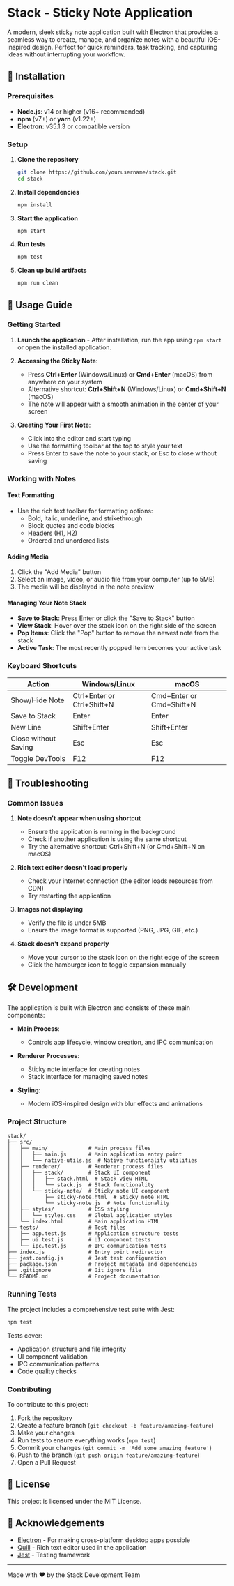 # Stack - Sticky Note Application

A modern, sleek sticky note application built with Electron that provides a seamless way to create, manage, and organize notes with a beautiful iOS-inspired design. Perfect for quick reminders, task tracking, and capturing ideas without interrupting your workflow.

## 🚀 Installation

### Prerequisites

- **Node.js**: v14 or higher (v16+ recommended)
- **npm** (v7+) or **yarn** (v1.22+)
- **Electron**: v35.1.3 or compatible version

### Setup

1. **Clone the repository**
   ```bash
   git clone https://github.com/yourusername/stack.git
   cd stack
   ```

2. **Install dependencies**
   ```bash
   npm install
   ```

3. **Start the application**
   ```bash
   npm start
   ```

4. **Run tests**
   ```bash
   npm test
   ```

5. **Clean up build artifacts**
   ```bash
   npm run clean
   ```

## 📝 Usage Guide

### Getting Started

1. **Launch the application** - After installation, run the app using `npm start` or open the installed application.

2. **Accessing the Sticky Note**:
   - Press **Ctrl+Enter** (Windows/Linux) or **Cmd+Enter** (macOS) from anywhere on your system
   - Alternative shortcut: **Ctrl+Shift+N** (Windows/Linux) or **Cmd+Shift+N** (macOS)
   - The note will appear with a smooth animation in the center of your screen

3. **Creating Your First Note**:
   - Click into the editor and start typing
   - Use the formatting toolbar at the top to style your text
   - Press Enter to save the note to your stack, or Esc to close without saving

### Working with Notes

#### Text Formatting

- Use the rich text toolbar for formatting options:
  - Bold, italic, underline, and strikethrough
  - Block quotes and code blocks
  - Headers (H1, H2)
  - Ordered and unordered lists

#### Adding Media

1. Click the "Add Media" button
2. Select an image, video, or audio file from your computer (up to 5MB)
3. The media will be displayed in the note preview

#### Managing Your Note Stack

- **Save to Stack**: Press Enter or click the "Save to Stack" button
- **View Stack**: Hover over the stack icon on the right side of the screen
- **Pop Items**: Click the "Pop" button to remove the newest note from the stack
- **Active Task**: The most recently popped item becomes your active task

### Keyboard Shortcuts

| Action | Windows/Linux | macOS |
|--------|---------------|-------|
| Show/Hide Note | Ctrl+Enter or Ctrl+Shift+N | Cmd+Enter or Cmd+Shift+N |
| Save to Stack | Enter | Enter |
| New Line | Shift+Enter | Shift+Enter |
| Close without Saving | Esc | Esc |
| Toggle DevTools | F12 | F12 |

## 🔧 Troubleshooting

### Common Issues

1. **Note doesn't appear when using shortcut**
   - Ensure the application is running in the background
   - Check if another application is using the same shortcut
   - Try the alternative shortcut: Ctrl+Shift+N (or Cmd+Shift+N on macOS)

2. **Rich text editor doesn't load properly**
   - Check your internet connection (the editor loads resources from CDN)
   - Try restarting the application

3. **Images not displaying**
   - Verify the file is under 5MB
   - Ensure the image format is supported (PNG, JPG, GIF, etc.)

4. **Stack doesn't expand properly**
   - Move your cursor to the stack icon on the right edge of the screen
   - Click the hamburger icon to toggle expansion manually

## 🛠️ Development

The application is built with Electron and consists of these main components:

- **Main Process**:
  - Controls app lifecycle, window creation, and IPC communication

- **Renderer Processes**:
  - Sticky note interface for creating notes
  - Stack interface for managing saved notes

- **Styling**:
  - Modern iOS-inspired design with blur effects and animations

### Project Structure

```
stack/
├── src/
│   ├── main/             # Main process files
│   │   ├── main.js       # Main application entry point
│   │   └── native-utils.js  # Native functionality utilities
│   ├── renderer/         # Renderer process files
│   │   ├── stack/        # Stack UI component
│   │   │   ├── stack.html  # Stack view HTML
│   │   │   └── stack.js  # Stack functionality
│   │   └── sticky-note/  # Sticky note UI component
│   │       ├── sticky-note.html  # Sticky note HTML
│   │       └── sticky-note.js  # Note functionality
│   ├── styles/           # CSS styling
│   │   └── styles.css    # Global application styles
│   └── index.html        # Main application HTML
├── tests/                # Test files
│   ├── app.test.js       # Application structure tests
│   ├── ui.test.js        # UI component tests
│   └── ipc.test.js       # IPC communication tests
├── index.js              # Entry point redirector
├── jest.config.js        # Jest test configuration
├── package.json          # Project metadata and dependencies
├── .gitignore            # Git ignore file
└── README.md             # Project documentation
```

### Running Tests

The project includes a comprehensive test suite with Jest:

```bash
npm test
```

Tests cover:
- Application structure and file integrity
- UI component validation
- IPC communication patterns
- Code quality checks

### Contributing

To contribute to this project:

1. Fork the repository
2. Create a feature branch (`git checkout -b feature/amazing-feature`)
3. Make your changes
4. Run tests to ensure everything works (`npm test`)
5. Commit your changes (`git commit -m 'Add some amazing feature'`)
6. Push to the branch (`git push origin feature/amazing-feature`)
7. Open a Pull Request

## 📄 License

This project is licensed under the MIT License.

## 🙏 Acknowledgements

- [Electron](https://www.electronjs.org/) - For making cross-platform desktop apps possible
- [Quill](https://quilljs.com/) - Rich text editor used in the application
- [Jest](https://jestjs.io/) - Testing framework

---

Made with ❤️ by the Stack Development Team

